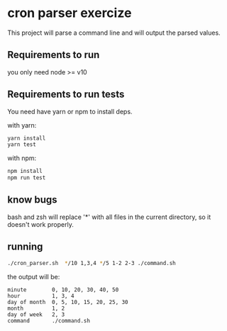 # cron parser exercize

This project will parse a command line and will output the parsed values.

## Requirements to run

you only need node >= v10

## Requirements to run tests

You need have yarn or npm to install deps.

with yarn:

```bash
yarn install
yarn test
```

with npm:

```bash
npm install
npm run test
```

## know bugs

bash and zsh will replace '\*' with all files in the current directory, so it doesn't work properly.

## running

```bash
./cron_parser.sh  */10 1,3,4 */5 1-2 2-3 ./command.sh
```

the output will be:

```text
minute        0, 10, 20, 30, 40, 50
hour          1, 3, 4
day of month  0, 5, 10, 15, 20, 25, 30
month         1, 2
day of week   2, 3
command       ./command.sh
```
